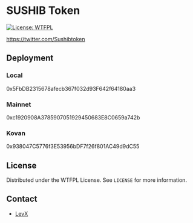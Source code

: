 # SUSHIB Token

[![License: WTFPL](http://www.wtfpl.net/wp-content/uploads/2012/12/wtfpl-badge-3.png)](http://www.wtfpl.net/)

https://twitter.com/Sushibtoken

## Deployment

### Local
0x5FbDB2315678afecb367f032d93F642f64180aa3

### Mainnet
0xc1920908A3785907051929450683E8C0659a742b

### Kovan
0x938047C5776f3E53956bDF7f26f801AC49d9dC55

## License

Distributed under the WTFPL License. See `LICENSE` for more information.

## Contact

* [LevX](https://twitter.com/LevxApp/)
